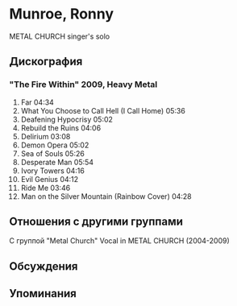 # Munroe, Ronny

METAL CHURCH singer's solo

## Дискография

### "The Fire Within" 2009, Heavy Metal

1. Far 04:34  
2. What You Choose to Call Hell (I Call Home) 05:36  
3. Deafening Hypocrisy 05:02  
4. Rebuild the Ruins 04:06  
5. Delirium 03:08  
6. Demon Opera 05:02  
7. Sea of Souls 05:26  
8. Desperate Man 05:54  
9. Ivory Towers 04:16  
10. Evil Genius 04:12  
11. Ride Me 03:46  
12. Man on the Silver Mountain (Rainbow Cover) 04:28 


## Отношения с другими группами

C группой "Metal Church" Vocal in METAL CHURCH (2004-2009)

## Обсуждения


## Упоминания

